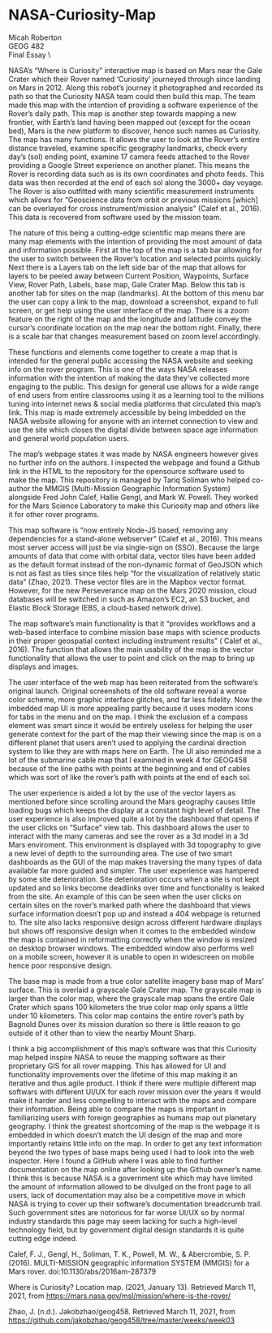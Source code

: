 # NASA-Curiosity-Map

Micah Roberton \
GEOG 482 \
Final Essay \

NASA’s “Where is Curiosity” interactive map is based on Mars near the Gale Crater which their Rover named ‘Curiosity’ journeyed through since landing on Mars in 2012. Along this robot’s journey it photographed and recorded its path so that the Curiosity NASA team could then build this map. The team made this map with the intention of providing a software experience of the Rover’s daily path. This map is another step towards mapping a new frontier, with Earth’s land having been mapped out (except for the ocean bed), Mars is the new platform to discover, hence such names as Curiosity. The map has many functions. It allows the user to look at the Rover’s entire distance traveled, examine specific geography landmarks, check every day’s (sol) ending point, examine 17 camera feeds attached to the Rover providing a Google Street experience on another planet. This means the Rover is recording data such as is its own coordinates and photo feeds. This data was then recorded at the end of each sol along the 3000+ day voyage. The Rover is also outfitted with many scientific measurement instruments which allows for “Geoscience data from orbit or previous missions [which] can be overlayed for cross instrument/mission analysis” (Calef et al., 2016). This data is recovered from software used by the mission team.

The nature of this being a cutting-edge scientific map means there are many map elements with the intention of providing the most amount of data and information possible. First at the top of the map is a tab bar allowing for the user to switch between the Rover’s location and selected points quickly. Next there is a Layers tab on the left side bar of the map that allows for layers to be peeled away between Current Position, Waypoints, Surface View, Rover Path, Labels, base map, Gale Crater Map. Below this tab is another tab for sites on the map (landmarks). At the bottom of this menu bar the user can copy a link to the map, download a screenshot, expand to full screen, or get help using the user interface of the map. There is a zoom feature on the right of the map and the longitude and latitude convey the cursor’s coordinate location on the map near the bottom right. Finally, there is a scale bar that changes measurement based on zoom level accordingly. 

These functions and elements come together to create a map that is intended for the general public accessing the NASA website and seeking info on the rover program. This is one of the ways NASA releases information with the intention of making the data they’ve collected more engaging to the public. This design for general use allows for a wide range of end users from entire classrooms using it as a learning tool to the millions tuning into internet news & social media platforms that circulated this map’s link. This map is made extremely accessible by being imbedded on the NASA website allowing for anyone with an internet connection to view and use the site which closes the digital divide between space age information and general world population users.

The map’s webpage states it was made by NASA engineers however gives no further info on the authors. I inspected the webpage and found a Github link in the HTML to the repository for the opensource software used to make the map. This repository is managed by Tariq Soliman who helped co-author the MMGIS (Multi-Mission Geographic Information System) alongside Fred John Calef, Hallie Gengl, and Mark W. Powell. They worked for the Mars Science Laboratory to make this Curiosity map and others like it for other rover programs.

This map software is “now entirely Node-JS based, removing any dependencies for a stand-alone webserver” (Calef et al., 2016). This means most server access will just be via single-sign on (SSO). Because the large amounts of data that come with orbital data, vector tiles have been added as the default format instead of the non-dynamic format of GeoJSON which is not as fast as tiles since tiles help “for the visualization of relatively static data” (Zhao, 2021). These vector files are in the Mapbox vector format. However, for the new Perseverance map on the Mars 2020 mission, cloud databases will be switched in such as Amazon’s EC2, an S3 bucket, and Elastic Block Storage (EBS, a cloud-based network drive). 

The map software’s main functionality is that it “provides workflows and a web-based interface to combine mission base maps with science products in their proper geospatial context including instrument results” ( Calef et al., 2016). The function that allows the main usability of the map is the vector functionality that allows the user to point and click on the map to bring up displays and images.

The user interface of the web map has been reiterated from the software’s original launch. Original screenshots of the old software reveal a worse color scheme, more graphic interface glitches, and far less fidelity. Now the imbedded map UI is more appealing partly because it uses modern icons for tabs in the menu and on the map. I think the exclusion of a compass element was smart since it would be entirely useless for helping the user generate context for the part of the map their viewing since the map is on a different planet that users aren’t used to applying the cardinal direction system to like they are with maps here on Earth. The UI also reminded me a lot of the submarine cable map that I examined in week 4 for GEOG458 because of the line paths with points at the beginning and end of cables which was sort of like the rover’s path with points at the end of each sol. 

The user experience is aided a lot by the use of the vector layers as mentioned before since scrolling around the Mars geography causes little loading bugs which keeps the display at a constant high level of detail. The user experience is also improved quite a lot by the dashboard that opens if the user clicks on “Surface” view tab. This dashboard allows the user to interact with the many cameras and see the rover as a 3d model in a 3d Mars enviroment. This environment is displayed with 3d topography to give a new level of depth to the surrounding area. The use of two smart dashboards as the GUI of the map makes traversing the many types of data available far more guided and simpler. The user experience was hampered by some site deterioration. Site deterioration occurs when a site is not kept updated and so links become deadlinks over time and functionality is leaked from the site. An example of this can be seen when the user clicks on certain sites on the rover’s marked path where the dashboard that views surface information doesn’t pop up and instead a 404 webpage is returned to. The site also lacks responsive design across different hardware displays but shows off responsive design when it comes to the embedded window the map is contained in reformatting correctly when the window is resized on desktop browser windows. The embedded window also performs well on a mobile screen, however it is unable to open in widescreen on mobile hence poor responsive design. 

The base map is made from a true color satellite imagery base map of Mars’ surface. This is overlaid a grayscale Gale Crater map. The grayscale map is larger than the color map, where the grayscale map spans the entire Gale Crater which spans 100 kilometers the true color map only spans a little under 10 kilometers. This color map contains the entire rover’s path by Bagnold Dunes over its mission duration so there is little reason to go outside of it other than to view the nearby Mount Sharp.  

I think a big accomplishment of this map’s software was that this Curiosity map helped inspire NASA to reuse the mapping software as their proprietary GIS for all rover mapping. This has allowed for UI and functionality improvements over the lifetime of this map making it an iterative and thus agile product. I think if there were multiple different map softwars with different UI/UX for each rover mission over the years it would make it harder and less compelling to interact with the maps and compare their information. Being able to compare the maps is important in familiarizing users with foreign geographies as humans map out planetary geography. I think the greatest shortcoming of the map is the webpage it is embedded in which doesn’t match the UI design of the map and more importantly retains little info on the map. In order to get any text information beyond the two types of base maps being used I had to look into the web inspector. Here I found a GitHub where I was able to find further documentation on the map online after looking up the Github owner’s name. I think this is because NASA is a government site which may have limited the amount of information allowed to be divulged on the front page to all users, lack of documentation may also be a competitive move in which NASA is trying to cover up their software’s documentation breadcrumb trail. Such government sites are notorious for far worse UI/UX so by normal industry standards this page may seem lacking for such a high-level technology field, but by government digital design standards it is quite cutting edge indeed.



Calef, F. J., Gengl, H., Soliman, T. K., Powell, M. W., & Abercrombie, S. P. (2016). MULTI-MISSION geographic information SYSTEM (MMGIS) for a Mars rover. doi:10.1130/abs/2016am-287379

Where is Curiosity? Location map. (2021, January 13). Retrieved March 11, 2021, from https://mars.nasa.gov/msl/mission/where-is-the-rover/

Zhao, J. (n.d.). Jakobzhao/geog458. Retrieved March 11, 2021, from https://github.com/jakobzhao/geog458/tree/master/weeks/week03
